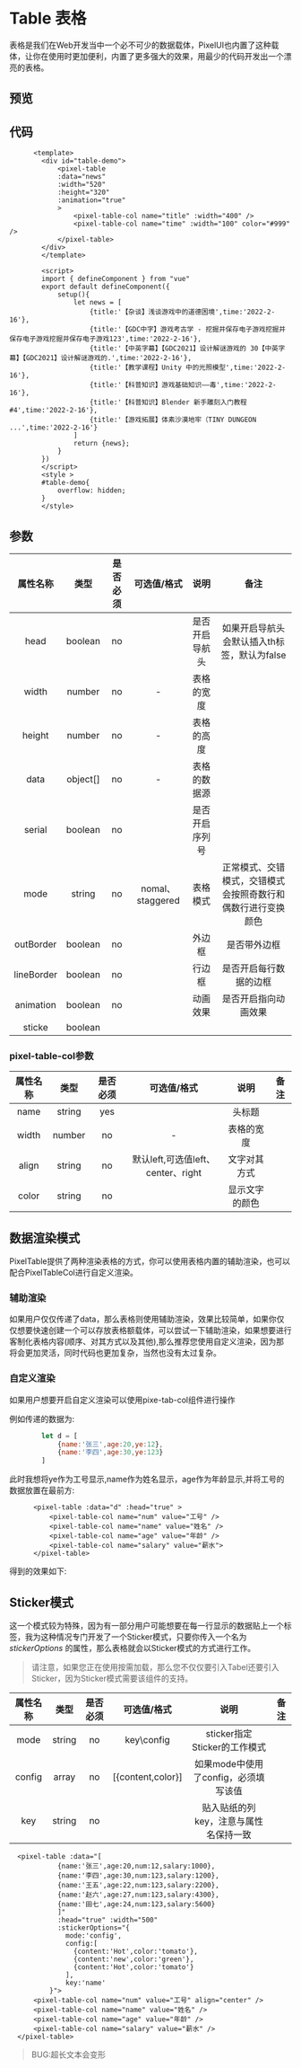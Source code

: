 # Table 表格

表格是我们在Web开发当中一个必不可少的数据载体，PixelUI也内置了这种载体，让你在使用时更加便利，内置了更多强大的效果，用最少的代码开发出一个漂亮的表格。

## 预览

<TableDemo />

## 代码

```vue
      <template>
        <div id="table-demo">
            <pixel-table
            :data="news"
            :width="520"
            :height="320"
            :animation="true"
            >
                <pixel-table-col name="title" :width="400" />
                <pixel-table-col name="time" :width="100" color="#999" />
            </pixel-table>
        </div>
        </template>

        <script>
        import { defineComponent } from "vue"
        export default defineComponent({
            setup(){
                let news = [
                    {title:'【杂谈】浅谈游戏中的道德困境',time:'2022-2-16'},
                    {title:'【GDC中字】游戏考古学 - 挖掘并保存电子游戏挖掘并保存电子游戏挖掘并保存电子游戏123',time:'2022-2-16'},
                    {title:'【中英字幕】【GDC2021】设计解谜游戏的 30【中英字幕】【GDC2021】设计解谜游戏的.',time:'2022-2-16'},
                    {title:'【教学课程】Unity 中的光照模型',time:'2022-2-16'},
                    {title:'【科普知识】游戏基础知识——毒',time:'2022-2-16'},
                    {title:'【科普知识】Blender 新手雕刻入门教程 #4',time:'2022-2-16'},
                    {title:'【游戏拓展】体素沙漠地牢（TINY DUNGEON ...',time:'2022-2-16'}
                ]  
                return {news};
            }
        })
        </script>
        <style >
        #table-demo{
            overflow: hidden;
        }
        </style>
```



## 参数

|  属性名称  |   类型   | 是否必须 |   可选值/格式    |      说明      |                             备注                             |
| :--------: | :------: | :------: | :--------------: | :------------: | :----------------------------------------------------------: |
|    head    | boolean  |    no    |                  | 是否开启导航头 |         如果开启导航头会默认插入th标签，默认为false          |
|   width    |  number  |    no    |        -         |   表格的宽度   |                                                              |
|   height   |  number  |    no    |        -         |   表格的高度   |                                                              |
|    data    | object[] |    no    |        -         |  表格的数据源  |                                                              |
|   serial   | boolean  |    no    |                  | 是否开启序列号 |                                                              |
|    mode    |  string  |    no    | nomal、staggered |    表格模式    | 正常模式、交错模式，交错模式会按照奇数行和偶数行进行变换颜色 |
| outBorder  | boolean  |    no    |                  |     外边框     |                         是否带外边框                         |
| lineBorder | boolean  |    no    |                  |     行边框     |                    是否开启每行数据的边框                    |
| animation  | boolean  |    no    |                  |    动画效果    |                     是否开启指向动画效果                     |
|   sticke   | boolean  |          |                  |                |                                                              |

### pixel-table-col参数

| 属性名称 |  类型  | 是否必须 |            可选值/格式             |      说明      | 备注 |
| :------: | :----: | :------: | :--------------------------------: | :------------: | :--: |
|   name   | string |   yes    |                                    |     头标题     |      |
|  width   | number |    no    |                 -                  |   表格的宽度   |      |
|  align   | string |    no    | 默认left,可选值left、center、right |  文字对其方式  |      |
|  color   | string |    no    |                                    | 显示文字的颜色 |      |



## 数据渲染模式

PixelTable提供了两种渲染表格的方式，你可以使用表格内置的辅助渲染，也可以配合PixelTableCol进行自定义渲染。

### 辅助渲染

如果用户仅仅传递了data，那么表格则使用辅助渲染，效果比较简单，如果你仅仅想要快速创建一个可以存放表格额载体，可以尝试一下辅助渲染，如果想要进行客制化表格内容(顺序、对其方式以及其他),那么推荐您使用自定义渲染，因为那将会更加灵活，同时代码也更加复杂，当然也没有太过复杂。

### 自定义渲染

如果用户想要开启自定义渲染可以使用pixe-tab-col组件进行操作

例如传递的数据为:

```js
        let d = [
            {name:'张三',age:20,ye:12},
            {name:'李四',age:30,ye:123}
        ]
```

此时我想将ye作为工号显示,name作为姓名显示，age作为年龄显示,并将工号的数据放置在最前方:

```vue
      <pixel-table :data="d" :head="true" >
          <pixel-table-col name="num" value="工号" />
          <pixel-table-col name="name" value="姓名" />
          <pixel-table-col name="age" value="年龄" />
          <pixel-table-col name="salary" value="薪水">
      </pixel-table>
```

得到的效果如下:

  <pixel-table :data="[
            {name:'张三',age:20,num:12,salary:1000},
            {name:'李四',age:30,num:123,salary:1200},
            {name:'王五',age:22,num:123,salary:2200},
            {name:'赵六',age:27,num:123,salary:4300},
            {name:'田七',age:24,num:123,salary:5600}
        ]" :head="true" :width="500" >
      <pixel-table-col name="num" value="工号" align="center" />
      <pixel-table-col name="name" value="姓名" />
      <pixel-table-col name="age" value="年龄" />
      <pixel-table-col name="salary" value="薪水" />
  </pixel-table>



## Sticker模式

这一个模式较为特殊，因为有一部分用户可能想要在每一行显示的数据贴上一个标签，我为这种情况专门开发了一个Sticker模式，只要你传入一个名为*stickerOptions* 的属性，那么表格就会以Sticker模式的方式进行工作。

> 请注意，如果您正在使用按需加载，那么您不仅仅要引入Tabel还要引入Sticker，因为Sticker模式需要该组件的支持。

| 属性名称 |  类型  | 是否必须 |    可选值/格式    |                 说明                  | 备注 |
| :------: | :----: | :------: | :---------------: | :-----------------------------------: | :--: |
|   mode   | string |    no    |    key\config     |     sticker指定Sticker的工作模式      |      |
|  config  | array  |    no    | [{content,color}] | 如果mode中使用了config，必须填写该值  |      |
|   key    | string |    no    |                   | 贴入贴纸的列key，注意与属性名保持一致 |      |

```vue
  <pixel-table :data="[
            {name:'张三',age:20,num:12,salary:1000},
            {name:'李四',age:30,num:123,salary:1200},
            {name:'王五',age:22,num:123,salary:2200},
            {name:'赵六',age:27,num:123,salary:4300},
            {name:'田七',age:24,num:123,salary:5600}
        	]" 
          	:head="true" :width="500"
         	:stickerOptions="{
              mode:'config',
              config:[
                {content:'Hot',color:'tomato'},
                {content:'new',color:'green'},
                {content:'Hot',color:'tomato'}
              ],
              key:'name'
          }">
      <pixel-table-col name="num" value="工号" align="center" />
      <pixel-table-col name="name" value="姓名" />
      <pixel-table-col name="age" value="年龄" />
      <pixel-table-col name="salary" value="薪水" />
  </pixel-table>
```

> BUG:超长文本会变形
